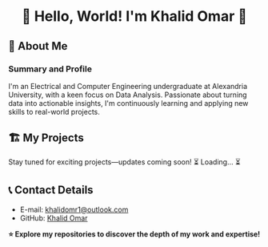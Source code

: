 # <div align="center">🌟 Hello, World! I'm Khalid Omar 🚀</div>


## 📖 About Me
### Summary and Profile
I'm an Electrical and Computer Engineering undergraduate at Alexandria University, with a keen focus on Data Analysis. Passionate about turning data into actionable insights, I'm continuously learning and applying new skills to real-world projects.

## 🏗️ My Projects
Stay tuned for exciting projects—updates coming soon!
⏳ Loading... ⏳



## 📞 Contact Details
- E-mail: khalidomr1@outlook.com
- GitHub: [Khalid Omar](https://github.com/khalidy01)

**⭐️ Explore my repositories to discover the depth of my work and expertise!**


<!--
**khalidy01/khalidy01** is a ✨ _special_ ✨ repository because its `README.md` (this file) appears on your GitHub profile.

Here are some ideas to get you started:

- 🔭 I’m currently working on ...
- 🌱 I’m currently learning ...
- 👯 I’m looking to collaborate on ...
- 🤔 I’m looking for help with ...
- 💬 Ask me about ...
- 📫 How to reach me: ...
- 😄 Pronouns: ...
- ⚡ Fun fact: ...
-->
